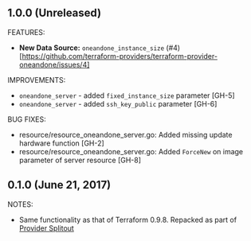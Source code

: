 ## 1.0.0 (Unreleased)

FEATURES:

* **New Data Source:** `oneandone_instance_size` (#4)[https://github.com/terraform-providers/terraform-provider-oneandone/issues/4]

IMPROVEMENTS: 

* `oneandone_server` - added `fixed_instance_size` parameter [GH-5]
* `oneandone_server` - added `ssh_key_public` parameter [GH-6]

BUG FIXES:

* resource/resource_oneandone_server.go: Added missing update hardware function [GH-2]
* resource/resource_oneandone_server.go: Added `ForceNew` on image parameter of server resource [GH-8]



## 0.1.0 (June 21, 2017)

NOTES:

* Same functionality as that of Terraform 0.9.8. Repacked as part of [Provider Splitout](https://www.hashicorp.com/blog/upcoming-provider-changes-in-terraform-0-10/)
